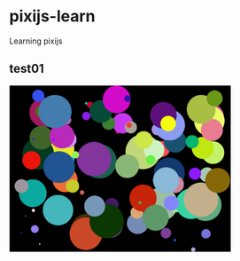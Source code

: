 # pixijs-learn
Learning pixijs

## test01

[![test01](/img/test01.png)](https://rawgit.com/peterborkuti/pixijs-learn/master/test01/index.html)
